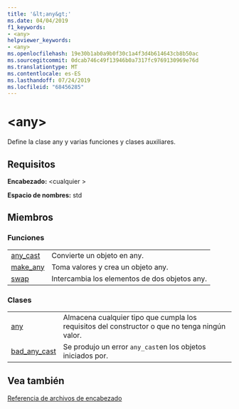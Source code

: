 ```yaml
---
title: '&lt;any&gt;'
ms.date: 04/04/2019
f1_keywords:
- <any>
helpviewer_keywords:
- <any>
ms.openlocfilehash: 19e30b1ab0a9b0f30c1a4f3d4b614643cb8b50ac
ms.sourcegitcommit: 0dcab746c49f13946b0a7317fc9769130969e76d
ms.translationtype: MT
ms.contentlocale: es-ES
ms.lasthandoff: 07/24/2019
ms.locfileid: "68456285"
---
```

# <a name="ltanygt"></a>&lt;any&gt;

Define la clase any y varias funciones y clases auxiliares.

## <a name="requirements"></a>Requisitos

**Encabezado:** \<cualquier >

**Espacio de nombres:** std

## <a name="members"></a>Miembros

### <a name="functions"></a>Funciones

|||
|-|-|
|[any_cast](../standard-library/any-functions.md#any_cast)|Convierte un objeto en any.|
|[make_any](../standard-library/any-functions.md#make_any)|Toma valores y crea un objeto any.|
|[swap](../standard-library/any-functions.md#swap)|Intercambia los elementos de dos objetos any.|

### <a name="classes"></a>Clases

|||
|-|-|
|[any](../standard-library/any-class.md)|Almacena cualquier tipo que cumpla los requisitos del constructor o que no tenga ningún valor.|
|[bad_any_cast](../standard-library/bad-any-cast-class.md)|Se produjo un error `any_cast`en los objetos iniciados por.|

## <a name="see-also"></a>Vea también

[Referencia de archivos de encabezado](../standard-library/cpp-standard-library-header-files.md)
